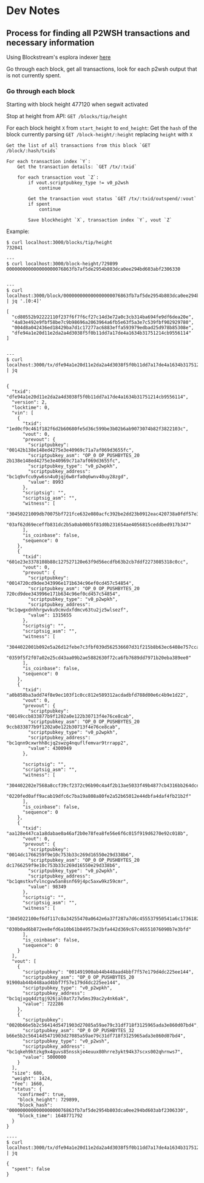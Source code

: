 # Dev Notes

## Process for finding all P2WSH transactions and necessary information

Using Blockstream's esplora indexer [here](https://github.com/blockstream/esplora/blob/master/API.md)


Go through each block, get all transactions, look for each p2wsh output that is not currently spent.

### Go through each block

Starting with block height 477120 when segwit activated

Stop at height from API: `GET /blocks/tip/height`



For each block height `X` from `start_height` to `end_height`:
	Get the `hash` of the block currently parsing `GET /block-height/:height` replacing `height` with `X`

	Get the list of all transactions from this block `GET /block/:hash/txids`

	For each transaction index `Y`:
		Get the transaction details: `GET /tx/:txid`

		for each transaction vout `Z`:
			if vout.scriptpubkey_type != v0_p2wsh
				continue

			Get the transaction vout status `GET /tx/:txid/outspend/:vout`
			if spent
				continue

			Save blockheight `X`, transaction index `Y`, vout `Z`



Example:

```
$ curl localhost:3000/blocks/tip/height
732041

---
$ curl localhost:3000/block-height/729899
000000000000000000076863fb7af5de2954b803dca0ee294bd603abf2306330


---
$ curl localhost:3000/block/000000000000000000076863fb7af5de2954b803dca0ee294bd603abf2306330/txids | jq '.[0:4]'

[
  "cd80552b92222110f237f6f7f6cf27c14d3e72a0c3cb314ba694fe9df6dea20e",
  "4a83e492e9fbf58be7c9b98696a2063964a6fb5e63f5a3e7c539fbf902929780",
  "004d8a042436ed18429ba7d1c17277ac6883effa593979edbad25d978b85308e",
  "dfe94a1e20d11e2da2a4d3038f5f0b11dd7a17de4a1634b31751214cb9556114"
]


---
$ curl localhost:3000/tx/dfe94a1e20d11e2da2a4d3038f5f0b11dd7a17de4a1634b31751214cb9556114 | jq


{
  "txid": "dfe94a1e20d11e2da2a4d3038f5f0b11dd7a17de4a1634b31751214cb9556114",
  "version": 2,
  "locktime": 0,
  "vin": [
    {
      "txid": "1ed0cf9c461f182f6d2b60680fe5d36c599be3b02b6ab9073074b82f3822103c",
      "vout": 0,
      "prevout": {
        "scriptpubkey": "00142b138e148ed4275e3e40969c71a7af069d3655fc",
        "scriptpubkey_asm": "OP_0 OP_PUSHBYTES_20 2b138e148ed4275e3e40969c71a7af069d3655fc",
        "scriptpubkey_type": "v0_p2wpkh",
        "scriptpubkey_address": "bc1q9vfcu9yw6sn4u0jqj6w8rfa0q6wnv40uy28zgd",
        "value": 8993
      },
      "scriptsig": "",
      "scriptsig_asm": "",
      "witness": [
        "30450221009db70075bf721fce632e080acfc392be2dd23b0912eac420738a0fdf57e3b8c502202b9d9788e050278ac49d27bfef071d5927f8ff40b8587c6325c0582afec9be6101",
        "03af62d69eceffb831dc2b5a0ab00b5f81d0b231654ae4056815ceddbed917b347"
      ],
      "is_coinbase": false,
      "sequence": 0
    },
    {
      "txid": "601e23e3378108b88c127527120e63f9d56ecdfb63b2cb7ddf2273085318c0cc",
      "vout": 0,
      "prevout": {
        "scriptpubkey": "0014720cd9dee343996e171b634c96ef0cd457c54854",
        "scriptpubkey_asm": "OP_0 OP_PUSHBYTES_20 720cd9dee343996e171b634c96ef0cd457c54854",
        "scriptpubkey_type": "v0_p2wpkh",
        "scriptpubkey_address": "bc1qwgxdnhhrgwvku9cmvdxfdmcv63tu2jz5wlsezf",
        "value": 1315655
      },
      "scriptsig": "",
      "scriptsig_asm": "",
      "witness": [
        "3044022001b092e5a26d12febe7c3fbf039d562536607d31f215b8b63ec6408e757cca6002202291ed0a6b9ee23a960b3ceb6861ac5a3c7a2cc7cfd5aafe2a22295baf907bc001",
        "0359f5f2f07a02e25cd43aa09b2ae5882630f72ca6fb7689dd7971b20eba389ee0"
      ],
      "is_coinbase": false,
      "sequence": 0
    },
    {
      "txid": "a0b858ba3add74f8e9ec103f1c0cc812e589312acdadbfd788d00e6c4b9e1d22",
      "vout": 0,
      "prevout": {
        "scriptpubkey": "00149ccb833877b9f1202a0e122b30713f4e76ce8cab",
        "scriptpubkey_asm": "OP_0 OP_PUSHBYTES_20 9ccb833877b9f1202a0e122b30713f4e76ce8cab",
        "scriptpubkey_type": "v0_p2wpkh",
        "scriptpubkey_address": "bc1qnn9cxwrhh8cjq2swzg4nquflfemvar9trrapp2",
        "value": 4300949
      },

      "scriptsig": "",
      "scriptsig_asm": "",
      "witness": [
        "304402202e7568a8ccf39cf2372c96b90c4a4f2b13ae5033f49b4877cb4316bb264dce440220093cc9c3b9d9397f47d421d0c6f7fcde15d4628f7c51c2a1ed1ef47015e7341b01",
        "0220fed0aff9acab19dfc6c7ba19a808a80fe2a52b65012e44dbfa4daf4fb21b2f"
      ],
      "is_coinbase": false,
      "sequence": 0
    },
    {
      "txid": "aa128e447ca1a8dabae0a46af2b0e78fea8fe56e6f6c015f919d6270e92c018b",
      "vout": 0,
      "prevout": {
        "scriptpubkey": "0014dc1766259f9e10c753b33c269d16550e29d338b6",
        "scriptpubkey_asm": "OP_0 OP_PUSHBYTES_20 dc1766259f9e10c753b33c269d16550e29d338b6",
        "scriptpubkey_type": "v0_p2wpkh",
        "scriptpubkey_address": "bc1qmstkvfvlncgvw5an8snf69j4pc5axw9kz59cmr",
        "value": 98349
      },
      "scriptsig": "",
      "scriptsig_asm": "",
      "witness": [
        "3045022100ef6df117c0a34255470a0642e6a37f287a7d6c455537950541a6c173618249fe0220786ba54ac2a6847d9d2f9f79f57534b8e70a31f36b4e2c43d07fbcb032bb9b9c01",
        "030b0ad6b872ee8efd6a10b61b849573e2bfa442d369c67c46551076090b7e3bfd"
      ],
      "is_coinbase": false,
      "sequence": 0
    }
  ],
  "vout": [
    {
      "scriptpubkey": "001491900ab44b448aad4bbf7f57e179d4dc225ee144",
      "scriptpubkey_asm": "OP_0 OP_PUSHBYTES_20 91900ab44b448aad4bbf7f57e179d4dc225ee144",
      "scriptpubkey_type": "v0_p2wpkh",
      "scriptpubkey_address": "bc1qjxgq4dztgj926jal0at7z7w5ms39ac2y4nk6ak",
      "value": 722286
    },
    {
      "scriptpubkey": "0020b66e5b2c56414d5471903d27085a59ae79c31df718f3125965ada3e860d07bd4",
      "scriptpubkey_asm": "OP_0 OP_PUSHBYTES_32 b66e5b2c56414d5471903d27085a59ae79c31df718f3125965ada3e860d07bd4",
      "scriptpubkey_type": "v0_p2wsh",
      "scriptpubkey_address": "bc1qkeh9ktzkg9x4guvs85nsskje4euux80hrre3ykt94k37scxs002qhrnws7",
      "value": 5000000
    }
  ],
  "size": 680,
  "weight": 1424,
  "fee": 1660,
  "status": {
    "confirmed": true,
    "block_height": 729899,
    "block_hash": "000000000000000000076863fb7af5de2954b803dca0ee294bd603abf2306330",
    "block_time": 1648771792
  }
}

----
$ curl localhost:3000/tx/dfe94a1e20d11e2da2a4d3038f5f0b11dd7a17de4a1634b31751214cb9556114/outspend/1 | jq

{
  "spent": false
}
```
